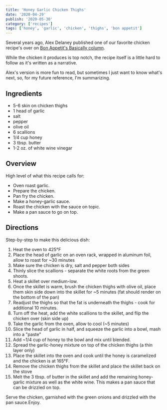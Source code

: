 ```yaml
---
title: 'Honey Garlic Chicken Thighs'
date: '2020-04-29'
publish: '2020-05-30'
category: ['recipes']
tags: ['honey', 'garlic', 'chicken', 'thighs', 'bon appetit']
---
```


Several years ago, Alex Delaney published one of our favorite chicken recipe's over on [Bon Appetit's Basically column](https://www.bonappetit.com/story/crispy-chicken-thighs-rent-week).

While the chicken it produces is top notch, the recipe itself is a little hard to follow as it's written as a narrative.

Alex's version is more fun to read, but sometimes I just want to know what's next, so, for my future reference, I'm summarizing.

## Ingredients

-   5-6 skin on chicken thighs
-   1 head of garlic
-   salt
-   pepper
-   olive oil
-   6 scallions
-   1/4 cup honey
-   3 tbsp. butter
-   1-2 oz. of white wine vinegar

## Overview

High level of what this recipe calls for:

-   Oven roast garlic.
-   Prepare the chicken.
-   Pan fry the chicken.
-   Make a honey-garlic sauce.
-   Roast the chicken with the sauce on topic.
-   Make a pan sauce to go on top.

## Directions

Step-by-step to make this delicious dish:

1. Heat the oven to 425°F
2. Place the head of garlic on an oven rack, wrapped in aluminum foil, allow to roast for ~30 minutes
3. Make sure the chicken is dry, salt and pepper both sides
4. Thinly slice the scallions - separate the white roots from the green shoots.
5. Heat a skillet over medium-low.
6. Once the skillet is warm, brush the chicken thighs with olive oil, place them skin side down into the skillet for ~5 minutes (fat should render on the bottom of the pan)
7. Readjust the thighs so that the fat is underneath the thighs - cook for additional 10 minutes.
8. Turn off the heat, add the white scallions to the skillet, and flip the chicken over (skin side up)
9. Take the garlic from the oven, allow to cool (~5 minutes)
10. Slice the head of garlic in half, and squeeze the garlic into a bowl, mash into a "paste"
11. Add ~1/4 cup of honey to the bowl and mix until blended.
12. Spread the garlic-honey mixture on top of the chicken thighs (a thin layer only)
13. Place the skillet into the oven and cook until the honey is caramelized and the chicken is at 165°F.
14. Remove the chicken thighs from the skillet and place the skillet back on the stove
15. Melt the 3 tbsp. of butter in the skillet and add the remaining honey-garlic mixture as well as the white wine. This makes a pan sauce that can be drizzled on top.

Serve the chicken, garnished with the green onions and drizzled with the pan sauce.Enjoy.
